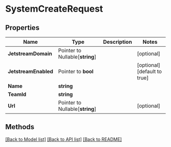 # SystemCreateRequest

## Properties

Name | Type | Description | Notes
------------ | ------------- | ------------- | -------------
**JetstreamDomain** | Pointer to Nullable[**string**] |  | [optional] 
**JetstreamEnabled** | Pointer to **bool** |  | [optional] [default to true]
**Name** | **string** |  | 
**TeamId** | **string** |  | 
**Url** | Pointer to Nullable[**string**] |  | [optional] 

## Methods


[[Back to Model list]](../README.md#documentation-for-models) [[Back to API list]](../README.md#documentation-for-api-endpoints) [[Back to README]](../README.md)


